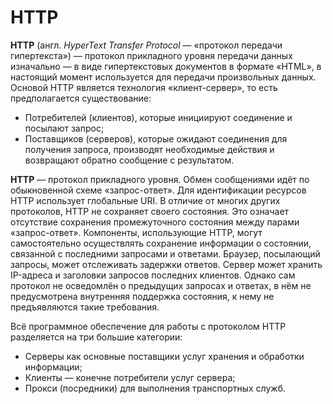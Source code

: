 # HTTP
**HTTP** (англ. *HyperText Transfer Protocol* — «протокол передачи гипертекста») — протокол прикладного уровня передачи данных изначально — в виде гипертекстовых документов в формате «HTML», в настоящий момент используется для передачи произвольных данных. Основой HTTP является технология «клиент-сервер», то есть предполагается существование:
  * Потребителей (клиентов), которые инициируют соединение и посылают запрос;
  * Поставщиков (серверов), которые ожидают соединения для получения запроса, производят необходимые действия и возвращают обратно сообщение с результатом.

**HTTP** — протокол прикладного уровня. Обмен сообщениями идёт по обыкновенной схеме «запрос-ответ». Для идентификации ресурсов HTTP использует глобальные URI. В отличие от многих других протоколов, HTTP не сохраняет своего состояния. Это означает отсутствие сохранения промежуточного состояния между парами «запрос-ответ». Компоненты, использующие HTTP, могут самостоятельно осуществлять сохранение информации о состоянии, связанной с последними запросами и ответами. Браузер, посылающий запросы, может отслеживать задержки ответов. Сервер может хранить IP-адреса и заголовки запросов последних клиентов. Однако сам протокол не осведомлён о предыдущих запросах и ответах, в нём не предусмотрена внутренняя поддержка состояния, к нему не предъявляются такие требования.

Всё программное обеспечение для работы с протоколом HTTP разделяется на три большие категории:
  * Серверы как основные поставщики услуг хранения и обработки информации;
  * Клиенты — конечне потребители услуг сервера;
  * Прокси (посредники) для выполнения транспортных служб.
<!-- _footer: https://tools.ietf.org/html/rfc1945 -->
